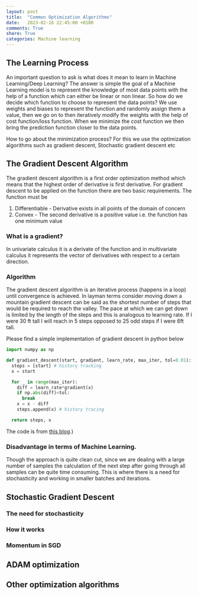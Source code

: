 ```yaml
---
layout: post
title:  "Common Optimization Algorithms"
date:   2023-02-16 22:45:00 +0100
comments: True
share: True
categories: Machine learning
---
```


## The Learning Process

An important question to ask is what does it mean to learn in Machine Learning/Deep Learning? The answer is simple the goal of a Machine Learning model is to represent the knowledge of most data points with the help of a function which can either be linear or non linear. So how do we decide which function to choose to represent the data points? We use weights and biases to represent the function and randomly assign them a value, then we go on to then iteratively modify the weights with the help of cost function/loss function. When we minimize the cost function we then bring the prediction function closer to the data points. 

How to go about the minimization process? For this we use the optimization algorithms such as gradient descent, Stochastic gradient descent etc

## The Gradient Descent Algorithm
The gradient descent algorithm is a first order optimization method which means that the highest order of derivative is first derivative. 
For gradient descent to be applied on the function there are two basic requirements.
The function must be
1. Differentiable - Derivative exists in all points of the domain of concern
2. Convex - The second derivative is a positive value i.e. the function has one minimum value

### What is a gradient?

In univariate calculus it is a derivate of the function and in multivariate calculus it represents the vector of derivatives with respect to a certain direction. 

### Algorithm

The gradient descent algorithm is an iterative process (happens in a loop) until convergence is achieved. In layman terms consider moving down a mountain gradient descent can be said as the shortest number of steps that would be required to reach the valley. The pace at which we can get down is limited by the length of the steps and this is analogous to learning rate. If I were 30 ft tall I will reach in 5 steps opposed to 25 odd steps if I were 6ft tall. 

Please find a simple implementation of gradient descent in python below

```Python
import numpy as np

def gradient_descent(start, gradient, learn_rate, max_iter, tol=0.01):
  steps = [start] # history tracking
  x = start

  for _ in range(max_iter):
    diff = learn_rate*gradient(x)
    if np.abs(diff)<tol:
      break    
    x = x - diff
    steps.append(x) # history tracing

  return steps, x
```
The code is from [this blog](https://towardsdatascience.com/gradient-descent-algorithm-a-deep-dive-cf04e8115f21#:~:text=Gradient%20descent%20(GD)%20is%20an,e.g.%20in%20a%20linear%20regression).)
### Disadvantage in terms of Machine Learning.

Though the approach is quite clean cut, since we are dealing with a large number of samples the calculation of the next step after going through all samples can be quite time consuming. This is where there is a need for stochasticity and working in smaller batches and iterations. 


## Stochastic Gradient Descent

### The need for stochasticity

### How it works 

### Momentum in SGD

## ADAM optimization

## Other optimization algorithms 


